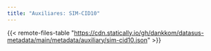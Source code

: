 ```yaml
---
title: "Auxiliares: SIM-CID10"
---
```


{{< remote-files-table "https://cdn.statically.io/gh/dankkom/datasus-metadata/main/metadata/auxiliary/sim-cid10.json" >}}
